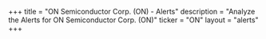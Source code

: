 +++
title = "ON Semiconductor Corp. (ON) - Alerts"
description = "Analyze the Alerts for ON Semiconductor Corp. (ON)"
ticker = "ON"
layout = "alerts"
+++

